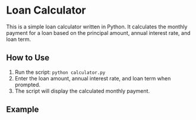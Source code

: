 # Loan Calculator

This is a simple loan calculator written in Python. It calculates the monthly payment for a loan based on the principal amount, annual interest rate, and loan term.

## How to Use

1. Run the script: `python calculator.py`
2. Enter the loan amount, annual interest rate, and loan term when prompted.
3. The script will display the calculated monthly payment.

## Example

